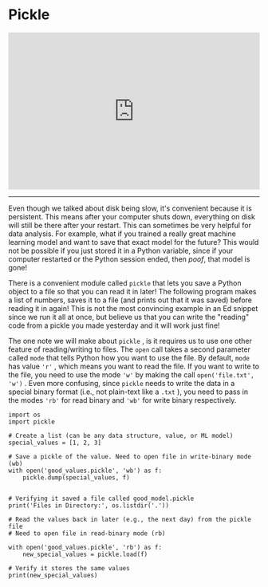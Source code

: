 # Pickle

<div style="position: relative; padding-bottom: 62.5%; height: 0;">
    <iframe src="https://www.loom.com/embed/3ed5915b2afc4cfabeb8b66f34a8c4f9?sharedAppSource=personal_library" frameborder="0" webkitallowfullscreen mozallowfullscreen allowfullscreen style="position: absolute; top: 0; left: 0; width: 100%; height: 100%;"></iframe>
</div>

---

Even though we talked about disk being slow, it's convenient because it is persistent. This means after your computer shuts down, everything on disk will still be there after your restart. This can sometimes be very helpful for data analysis. For example, what if you trained a really great machine learning model and want to save that exact model for the future? This would not be possible if you just stored it in a Python variable, since if your computer restarted or the Python session ended, then _poof_, that model is gone!

There is a convenient module called `pickle` that lets you save a Python object to a file so that you can read it in later! The following program makes a list of numbers, saves it to a file (and prints out that it was saved) before reading it in again! This is not the most convincing example in an Ed snippet since we run it all at once, but believe us that you can write the "reading" code from a pickle you made yesterday and it will work just fine!

The one note we will make about `pickle` , is it requires us to use one other feature of reading/writing to files. The `open` call takes a second parameter called `mode` that tells Python how you want to use the file. By default, `mode` has value `'r'` , which means you want to read the file. If you want to write to the file, you need to use the mode `'w'` by making the call `open('file.txt', 'w')` . Even more confusing, since `pickle` needs to write the data in a special binary format (i.e., not plain-text like a `.txt` ), you need to pass in the modes `'rb'` for read binary and `'wb'` for write binary respectively.

```{snippet}
import os
import pickle

# Create a list (can be any data structure, value, or ML model)
special_values = [1, 2, 3]

# Save a pickle of the value. Need to open file in write-binary mode (wb)
with open('good_values.pickle', 'wb') as f:
    pickle.dump(special_values, f)


# Verifying it saved a file called good_model.pickle
print('Files in Directory:', os.listdir('.'))

# Read the values back in later (e.g., the next day) from the pickle file
# Need to open file in read-binary mode (rb)

with open('good_values.pickle', 'rb') as f:
    new_special_values = pickle.load(f)

# Verify it stores the same values
print(new_special_values)
```
